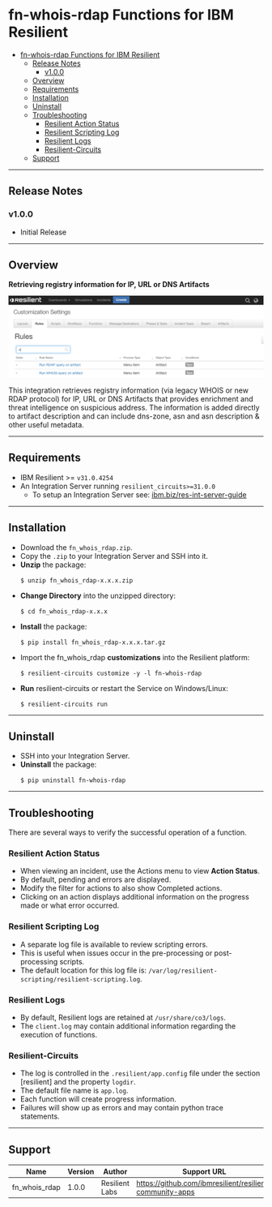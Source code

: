 # fn-whois-rdap Functions for IBM Resilient

- [fn-whois-rdap Functions for IBM Resilient](#fn-whois-rdap-functions-for-ibm-resilient)
  - [Release Notes](#release-notes)
    - [v1.0.0](#v100)
  - [Overview](#overview)
  - [Requirements](#requirements)
  - [Installation](#installation)
  - [Uninstall](#uninstall)
  - [Troubleshooting](#troubleshooting)
    - [Resilient Action Status](#resilient-action-status)
    - [Resilient Scripting Log](#resilient-scripting-log)
    - [Resilient Logs](#resilient-logs)
    - [Resilient-Circuits](#resilient-circuits)
  - [Support](#support)

---

## Release Notes

### v1.0.0
* Initial Release

---

## Overview

**Retrieving registry information for IP, URL or DNS Artifacts**

 ![screenshot: main](./doc/screenshots/main.png)

This integration retrieves registry information (via legacy WHOIS or new RDAP protocol) for IP, URL or DNS Artifacts that provides enrichment and threat intelligence on suspicious address. The information is added directly to artifact description and can include dns-zone, asn and asn description & other useful metadata. 

---

## Requirements

* IBM Resilient >= `v31.0.4254`
* An Integration Server running `resilient_circuits>=31.0.0`
  * To setup an Integration Server see: [ibm.biz/res-int-server-guide](https://ibm.biz/res-int-server-guide)

---

## Installation
* Download the `fn_whois_rdap.zip`.
* Copy the `.zip` to your Integration Server and SSH into it.
* **Unzip** the package:
  ```
  $ unzip fn_whois_rdap-x.x.x.zip
  ```
* **Change Directory** into the unzipped directory:
  ```
  $ cd fn_whois_rdap-x.x.x
  ```
* **Install** the package:
  ```
  $ pip install fn_whois_rdap-x.x.x.tar.gz
  ```
* Import the fn_whois_rdap **customizations** into the Resilient platform:
  ```
  $ resilient-circuits customize -y -l fn-whois-rdap
  ```
* **Run** resilient-circuits or restart the Service on Windows/Linux:
  ```
  $ resilient-circuits run
  ```


---

## Uninstall
* SSH into your Integration Server.
* **Uninstall** the package:
  ```
  $ pip uninstall fn-whois-rdap
  ```

---

## Troubleshooting
There are several ways to verify the successful operation of a function.

### Resilient Action Status
* When viewing an incident, use the Actions menu to view **Action Status**.
* By default, pending and errors are displayed.
* Modify the filter for actions to also show Completed actions.
* Clicking on an action displays additional information on the progress made or what error occurred.

### Resilient Scripting Log
* A separate log file is available to review scripting errors.
* This is useful when issues occur in the pre-processing or post-processing scripts.
* The default location for this log file is: `/var/log/resilient-scripting/resilient-scripting.log`.

### Resilient Logs
* By default, Resilient logs are retained at `/usr/share/co3/logs`.
* The `client.log` may contain additional information regarding the execution of functions.

### Resilient-Circuits
* The log is controlled in the `.resilient/app.config` file under the section [resilient] and the property `logdir`.
* The default file name is `app.log`.
* Each function will create progress information.
* Failures will show up as errors and may contain python trace statements.

---

## Support
| Name | Version | Author | Support URL |
| ---- | ------- | ------ | ----------- |
| fn_whois_rdap | 1.0.0 | Resilient Labs | https://github.com/ibmresilient/resilient-community-apps |